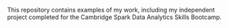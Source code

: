 This repository contains examples of my work, including my independent project completed for the Cambridge Spark Data Analytics Skills Bootcamp.
